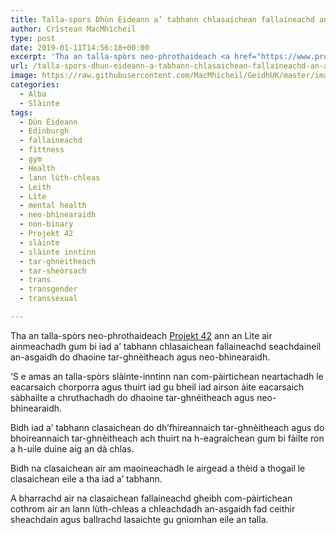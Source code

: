 ```yaml
---
title: Talla-spors Dhùn Èideann a’ tabhann chlasaichean fallaineachd an-asgaidh do dhaoine tar-gnèitheach agus neo-bhìnearaidh
author: Crìstean MacMhìcheil
type: post
date: 2019-01-11T14:56:18+00:00
excerpt: 'Tha an talla-spòrs neo-phrothaideach <a href="https://www.projekt42.co.uk/">Projekt 42</a> ann an Lìte air ainmeachadh gum bi iad a’ tabhann chlasaichean fallaineachd seachdaineil an-asgaidh do dhaoine tar-ghnèitheach agus neo-bhìnearaidh.'
url: /talla-spors-dhun-eideann-a-tabhann-chlasaichean-fallaineachd-an-asgaidh-do-dhaoine-tar-gneitheach-agus-neo-bhinearaidh/
image: https://raw.githubusercontent.com/MacMhicheil/GeidhUK/master/images/.jpg
categories:
  - Alba
  - Slàinte
tags:
  - Dùn Èideann
  - Edinburgh
  - fallaineachd
  - fittness
  - gym
  - Health
  - lann lùth-chleas
  - Leith
  - Lìte
  - mental health
  - neo-bhìnearaidh
  - non-binary
  - Projekt 42
  - slàinte
  - slàinte inntinn
  - tar-ghnèitheach
  - tar-sheòrsach
  - trans
  - transgender
  - transsexual

---
```

Tha an talla-spòrs neo-phrothaideach [Projekt 42][1] ann an Lìte air ainmeachadh gum bi iad a’ tabhann chlasaichean fallaineachd seachdaineil an-asgaidh do dhaoine tar-ghnèitheach agus neo-bhìnearaidh.

‘S e amas an talla-spòrs slàinte-inntinn nan com-pàirtichean neartachadh le eacarsaich chorporra agus thuirt iad gu bheil iad airson àite eacarsaich sàbhailte a chruthachadh do dhaoine tar-ghnèitheach agus neo-bhìnearaidh.

Bidh iad a’ tabhann clasaichean do dh’fhireannaich tar-ghnèitheach agus do bhoireannaich tar-ghnèitheach ach thuirt na h-eagraichean gum bi fàilte ron a h-uile duine aig an dà chlas.

Bidh na clasaichean air am maoineachadh le airgead a thèid a thogail le clasaichean eile a tha iad a’ tabhann.

A bharrachd air na clasaichean fallaineachd gheibh com-pàirtichean cothrom air an lann lùth-chleas a chleachdadh an-asgaidh fad ceithir sheachdain agus ballrachd lasaichte gu gnìomhan eile an talla.

 [1]: https://www.projekt42.co.uk/
